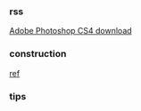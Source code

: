 
### rss

[Adobe Photoshop CS4 download](http://www.missyuan.com/thread-407175-1-1.html) 

### construction

[ref](http://www.apogeephoto.com/how-to-use-the-golden-ratio-to-improve-your-photography/)

### tips
